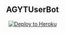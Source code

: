 <h2 align="center">AGYTUserBot</h2>
<p align="center"><a href="https://heroku.com/deploy?template=https://github.com/AGYT/AGYTUserBot/tree/sql-extended"> <img src="https://telegra.ph/file/a4a6baacd21838a4bb5ee.jpg" alt="Deploy to Heroku" /></a></p>
